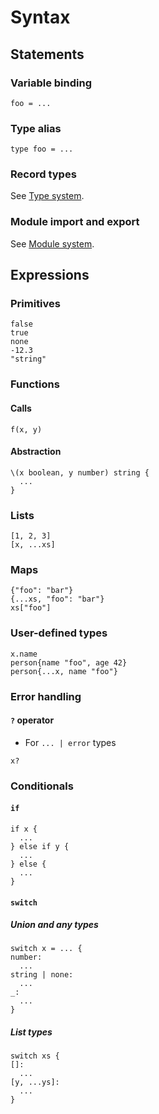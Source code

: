 # Syntax

## Statements

### Variable binding

```
foo = ...
```

### Type alias

```
type foo = ...
```

### Record types

See [Type system](type_system.md#record-types).

### Module import and export

See [Module system](module_system.md).

## Expressions

### Primitives

```
false
true
none
-12.3
"string"
```

### Functions

#### Calls

```
f(x, y)
```

#### Abstraction

```
\(x boolean, y number) string {
  ...
}
```

### Lists

```
[1, 2, 3]
[x, ...xs]
```

### Maps

```
{"foo": "bar"}
{...xs, "foo": "bar"}
xs["foo"]
```

### User-defined types

```
x.name
person{name "foo", age 42}
person{...x, name "foo"}
```

### Error handling

#### `?` operator

- For `... | error` types

```
x?
```

### Conditionals

#### `if`

```
if x {
  ...
} else if y {
  ...
} else {
  ...
}
```

#### `switch`

##### Union and any types

```
switch x = ... {
number:
  ...
string | none:
  ...
_:
  ...
}
```

##### List types

```
switch xs {
[]:
  ...
[y, ...ys]:
  ...
}
```
